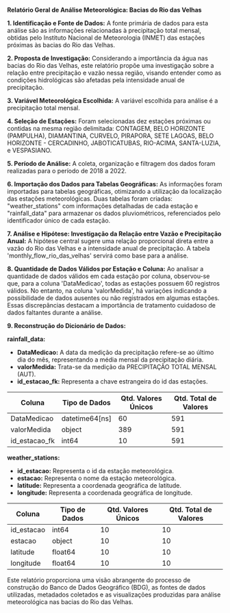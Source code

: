 **Relatório Geral de Análise Meteorológica: Bacias do Rio das Velhas**

**1. Identificação e Fonte de Dados:**
A fonte primária de dados para esta análise são as informações relacionadas à precipitação total mensal, obtidas pelo Instituto Nacional de Meteorologia (INMET) das estações próximas às bacias do Rio das Velhas.

**2. Proposta de Investigação:**
Considerando a importância da água nas bacias do Rio das Velhas, este relatório propõe uma investigação sobre a relação entre precipitação e vazão nessa região, visando entender como as condições hidrológicas são afetadas pela intensidade anual de precipitação.

**3. Variável Meteorológica Escolhida:**
A variável escolhida para análise é a precipitação total mensal.

**4. Seleção de Estações:**
Foram selecionadas dez estações próximas ou contidas na mesma região delimitada: CONTAGEM, BELO HORIZONTE (PAMPULHA), DIAMANTINA, CURVELO, PIRAPORA, SETE LAGOAS, BELO HORIZONTE - CERCADINHO, JABOTICATUBAS, RIO-ACIMA, SANTA-LUZIA, e VESPASIANO.

**5. Período de Análise:**
A coleta, organização e filtragem dos dados foram realizadas para o período de 2018 a 2022.

**6. Importação dos Dados para Tabelas Geográficas:**
As informações foram importadas para tabelas geográficas, otimizando a utilização da localização das estações meteorológicas. Duas tabelas foram criadas: "weather_stations" com informações detalhadas de cada estação e "rainfall_data" para armazenar os dados pluviométricos, referenciados pelo identificador único de cada estação.

**7. Análise e Hipótese: Investigação da Relação entre Vazão e Precipitação Anual:**
A hipótese central sugere uma relação proporcional direta entre a vazão do Rio das Velhas e a intensidade anual de precipitação. A tabela 'monthly_flow_rio_das_velhas' servirá como base para a análise.

**8. Quantidade de Dados Válidos por Estação e Coluna:**
Ao analisar a quantidade de dados válidos em cada estação por coluna, observou-se que, para a coluna 'DataMedicao', todas as estações possuem 60 registros válidos. No entanto, na coluna 'valorMedida', há variações indicando a possibilidade de dados ausentes ou não registrados em algumas estações. Essas discrepâncias destacam a importância de tratamento cuidadoso de dados faltantes durante a análise.

**9. Reconstrução do Dicionário de Dados:**

**rainfall_data:**
- **DataMedicao:** A data da medição da precipitação refere-se ao último dia do mês, representando a média mensal da precipitação diária.
- **valorMedida:** Trata-se da medição da PRECIPITAÇÃO TOTAL MENSAL (AUT).
- **id_estacao_fk:** Representa a chave estrangeira do id das estações.

| Coluna         | Tipo de Dados  | Qtd. Valores Únicos | Qtd. Total de Valores |
|----------------|----------------|---------------------|------------------------|
| DataMedicao    | datetime64[ns] | 60                  | 591                    |
| valorMedida    | object         | 389                 | 591                    |
| id_estacao_fk  | int64          | 10                  | 591                    |


**weather_stations:**
- **id_estacao:** Representa o id da estação meteorológica.
- **estacao:** Representa o nome da estação meteorológica.
- **latitude:** Representa a coordenada geográfica de latitude.
- **longitude:** Representa a coordenada geográfica de longitude.

| Coluna       | Tipo de Dados | Qtd. Valores Únicos | Qtd. Total de Valores |
|--------------|---------------|---------------------|------------------------|
| id_estacao   | int64         | 10                  | 10                     |
| estacao      | object        | 10                  | 10                     |
| latitude     | float64       | 10                  | 10                     |
| longitude    | float64       | 10                  | 10                     |

Este relatório proporciona uma visão abrangente do processo de construção do Banco de Dados Geográfico (BDG), as fontes de dados utilizadas, metadados coletados e as visualizações produzidas para análise meteorológica nas bacias do Rio das Velhas.